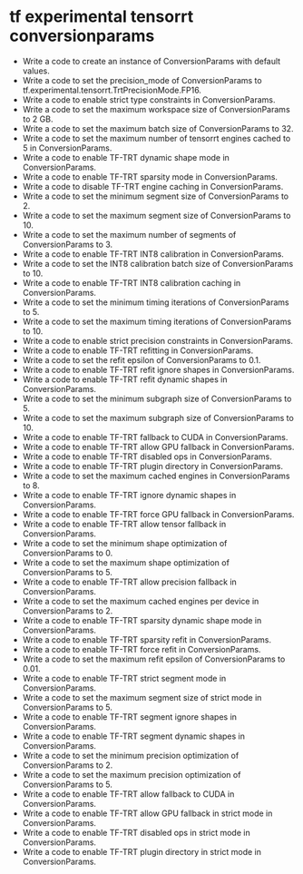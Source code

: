 # tf experimental tensorrt conversionparams

- Write a code to create an instance of ConversionParams with default values.
- Write a code to set the precision_mode of ConversionParams to tf.experimental.tensorrt.TrtPrecisionMode.FP16.
- Write a code to enable strict type constraints in ConversionParams.
- Write a code to set the maximum workspace size of ConversionParams to 2 GB.
- Write a code to set the maximum batch size of ConversionParams to 32.
- Write a code to set the maximum number of tensorrt engines cached to 5 in ConversionParams.
- Write a code to enable TF-TRT dynamic shape mode in ConversionParams.
- Write a code to enable TF-TRT sparsity mode in ConversionParams.
- Write a code to disable TF-TRT engine caching in ConversionParams.
- Write a code to set the minimum segment size of ConversionParams to 2.
- Write a code to set the maximum segment size of ConversionParams to 10.
- Write a code to set the maximum number of segments of ConversionParams to 3.
- Write a code to enable TF-TRT INT8 calibration in ConversionParams.
- Write a code to set the INT8 calibration batch size of ConversionParams to 10.
- Write a code to enable TF-TRT INT8 calibration caching in ConversionParams.
- Write a code to set the minimum timing iterations of ConversionParams to 5.
- Write a code to set the maximum timing iterations of ConversionParams to 10.
- Write a code to enable strict precision constraints in ConversionParams.
- Write a code to enable TF-TRT refitting in ConversionParams.
- Write a code to set the refit epsilon of ConversionParams to 0.1.
- Write a code to enable TF-TRT refit ignore shapes in ConversionParams.
- Write a code to enable TF-TRT refit dynamic shapes in ConversionParams.
- Write a code to set the minimum subgraph size of ConversionParams to 5.
- Write a code to set the maximum subgraph size of ConversionParams to 10.
- Write a code to enable TF-TRT fallback to CUDA in ConversionParams.
- Write a code to enable TF-TRT allow GPU fallback in ConversionParams.
- Write a code to enable TF-TRT disabled ops in ConversionParams.
- Write a code to enable TF-TRT plugin directory in ConversionParams.
- Write a code to set the maximum cached engines in ConversionParams to 8.
- Write a code to enable TF-TRT ignore dynamic shapes in ConversionParams.
- Write a code to enable TF-TRT force GPU fallback in ConversionParams.
- Write a code to enable TF-TRT allow tensor fallback in ConversionParams.
- Write a code to set the minimum shape optimization of ConversionParams to 0.
- Write a code to set the maximum shape optimization of ConversionParams to 5.
- Write a code to enable TF-TRT allow precision fallback in ConversionParams.
- Write a code to set the maximum cached engines per device in ConversionParams to 2.
- Write a code to enable TF-TRT sparsity dynamic shape mode in ConversionParams.
- Write a code to enable TF-TRT sparsity refit in ConversionParams.
- Write a code to enable TF-TRT force refit in ConversionParams.
- Write a code to set the maximum refit epsilon of ConversionParams to 0.01.
- Write a code to enable TF-TRT strict segment mode in ConversionParams.
- Write a code to set the maximum segment size of strict mode in ConversionParams to 5.
- Write a code to enable TF-TRT segment ignore shapes in ConversionParams.
- Write a code to enable TF-TRT segment dynamic shapes in ConversionParams.
- Write a code to set the minimum precision optimization of ConversionParams to 2.
- Write a code to set the maximum precision optimization of ConversionParams to 5.
- Write a code to enable TF-TRT allow fallback to CUDA in ConversionParams.
- Write a code to enable TF-TRT allow GPU fallback in strict mode in ConversionParams.
- Write a code to enable TF-TRT disabled ops in strict mode in ConversionParams.
- Write a code to enable TF-TRT plugin directory in strict mode in ConversionParams.